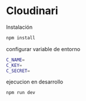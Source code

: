 # Cloudinari

Instalación

```bash
npm install
```

configurar variable de entorno

```bash
C_NAME=
C_KEY=
C_SECRET=
```

ejecucion en desarrollo

```bash
npm run dev
```
